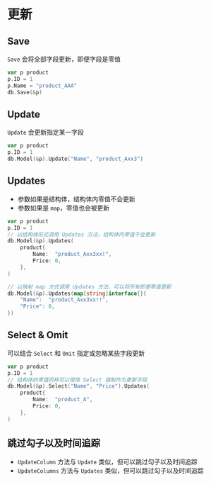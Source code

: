 # 更新


## Save

`Save` 会将全部字段更新，即便字段是零值

``` go linenums="1"
var p product
p.ID = 1
p.Name = "product_AAA"
db.Save(&p)
```


## Update

`Update` 会更新指定某一字段

``` go linenums="1"
var p product
p.ID = 1	
db.Model(&p).Update("Name", "product_Axx3")
```


## Updates

- 参数如果是结构体，结构体内零值不会更新
- 参数如果是 `map`，零值也会被更新

``` go linenums="1"
var p product
p.ID = 1
// 以结构体形式调用 Updates 方法，结构体内零值不会更新
db.Model(&p).Updates(
	product{
		Name:  "product_Axx3xx!",
		Price: 0,
	},
)

// 以映射 map 方式调用 Updates 方法，可以将所有即便零值更新
db.Model(&p).Updates(map[string]interface{}{
	"Name":  "product_Axx3xx!!",
	"Price": 0,
})
```


## Select & Omit

可以结合 `Select` 和 `Omit` 指定或忽略某些字段更新

``` go linenums="1"
var p product
p.ID = 1
// 结构体的零值同样可以使用 Select 强制作为更新字段
db.Model(&p).Select("Name", "Price").Updates(
	product{
		Name:  "product_A",
		Price: 0,
	},
)
```


## 跳过勾子以及时间追踪

- `UpdateColumn` 方法与 `Update` 类似，但可以跳过勾子以及时间追踪
- `UpdateColumns` 方法与 `Updates` 类似，但可以跳过勾子以及时间追踪